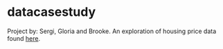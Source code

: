 # datacasestudy

Project by: Sergi, Gloria and Brooke.
An exploration of housing price data found [here](https://www.kaggle.com/c/house-prices-advanced-regression-techniques/data).
